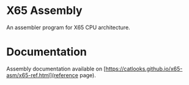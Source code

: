 # X65 Assembly
An assembler program for X65 CPU architecture.

# Documentation
Assembly documentation available on [https://catlooks.github.io/x65-asm/x65-ref.html](reference page).
